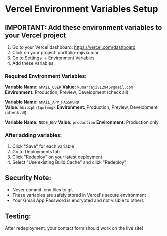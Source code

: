 # Vercel Environment Variables Setup

## IMPORTANT: Add these environment variables to your Vercel project

1. Go to your Vercel dashboard: https://vercel.com/dashboard
2. Click on your project: portfolio-rajivkumar
3. Go to Settings → Environment Variables
4. Add these variables:

### Required Environment Variables:

**Variable Name:** `GMAIL_USER`
**Value:** `kumarrajiv12945@gmail.com`
**Environment:** Production, Preview, Development (check all)

**Variable Name:** `GMAIL_APP_PASSWORD`  
**Value:** `hkipzphrtqwlwngk`
**Environment:** Production, Preview, Development (check all)

**Variable Name:** `NODE_ENV`
**Value:** `production`
**Environment:** Production only

### After adding variables:
1. Click "Save" for each variable
2. Go to Deployments tab
3. Click "Redeploy" on your latest deployment
4. Select "Use existing Build Cache" and click "Redeploy"

## Security Note:
- Never commit .env files to git
- These variables are safely stored in Vercel's secure environment
- Your Gmail App Password is encrypted and not visible to others

## Testing:
After redeployment, your contact form should work on the live site!